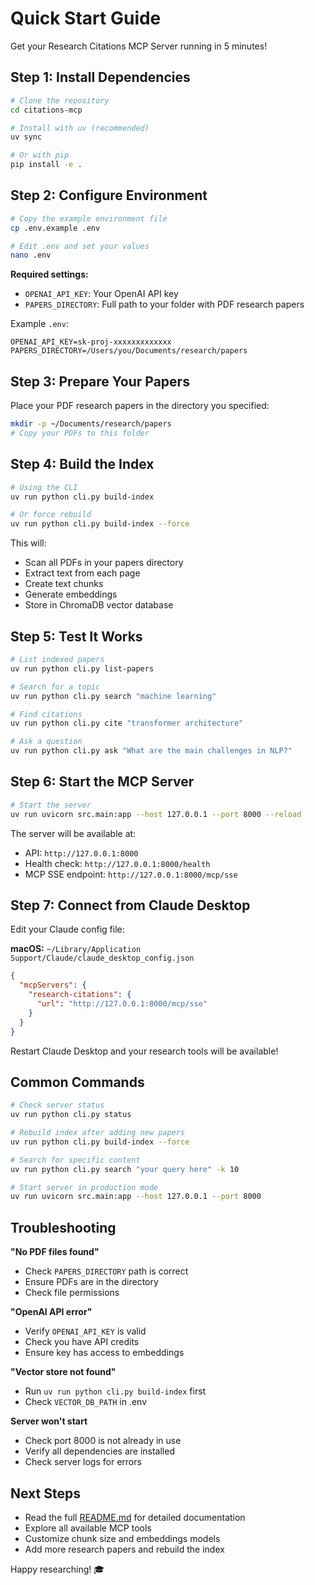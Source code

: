 

# Quick Start Guide

Get your Research Citations MCP Server running in 5 minutes!

## Step 1: Install Dependencies

```bash
# Clone the repository
cd citations-mcp

# Install with uv (recommended)
uv sync

# Or with pip
pip install -e .
```

## Step 2: Configure Environment

```bash
# Copy the example environment file
cp .env.example .env

# Edit .env and set your values
nano .env
```

**Required settings:**
- `OPENAI_API_KEY`: Your OpenAI API key
- `PAPERS_DIRECTORY`: Full path to your folder with PDF research papers

Example `.env`:
```env
OPENAI_API_KEY=sk-proj-xxxxxxxxxxxxx
PAPERS_DIRECTORY=/Users/you/Documents/research/papers
```

## Step 3: Prepare Your Papers

Place your PDF research papers in the directory you specified:

```bash
mkdir -p ~/Documents/research/papers
# Copy your PDFs to this folder
```

## Step 4: Build the Index

```bash
# Using the CLI
uv run python cli.py build-index

# Or force rebuild
uv run python cli.py build-index --force
```

This will:
- Scan all PDFs in your papers directory
- Extract text from each page
- Create text chunks
- Generate embeddings
- Store in ChromaDB vector database

## Step 5: Test It Works

```bash
# List indexed papers
uv run python cli.py list-papers

# Search for a topic
uv run python cli.py search "machine learning"

# Find citations
uv run python cli.py cite "transformer architecture"

# Ask a question
uv run python cli.py ask "What are the main challenges in NLP?"
```

## Step 6: Start the MCP Server

```bash
# Start the server
uv run uvicorn src.main:app --host 127.0.0.1 --port 8000 --reload
```

The server will be available at:
- API: `http://127.0.0.1:8000`
- Health check: `http://127.0.0.1:8000/health`
- MCP SSE endpoint: `http://127.0.0.1:8000/mcp/sse`

## Step 7: Connect from Claude Desktop

Edit your Claude config file:

**macOS:** `~/Library/Application Support/Claude/claude_desktop_config.json`

```json
{
  "mcpServers": {
    "research-citations": {
      "url": "http://127.0.0.1:8000/mcp/sse"
    }
  }
}
```

Restart Claude Desktop and your research tools will be available!

## Common Commands

```bash
# Check server status
uv run python cli.py status

# Rebuild index after adding new papers
uv run python cli.py build-index --force

# Search for specific content
uv run python cli.py search "your query here" -k 10

# Start server in production mode
uv run uvicorn src.main:app --host 127.0.0.1 --port 8000
```

## Troubleshooting

**"No PDF files found"**
- Check `PAPERS_DIRECTORY` path is correct
- Ensure PDFs are in the directory
- Check file permissions

**"OpenAI API error"**
- Verify `OPENAI_API_KEY` is valid
- Check you have API credits
- Ensure key has access to embeddings

**"Vector store not found"**
- Run `uv run python cli.py build-index` first
- Check `VECTOR_DB_PATH` in .env

**Server won't start**
- Check port 8000 is not already in use
- Verify all dependencies are installed
- Check server logs for errors

## Next Steps

- Read the full [README.md](README.md) for detailed documentation
- Explore all available MCP tools
- Customize chunk size and embeddings models
- Add more research papers and rebuild the index

Happy researching! 🎓

